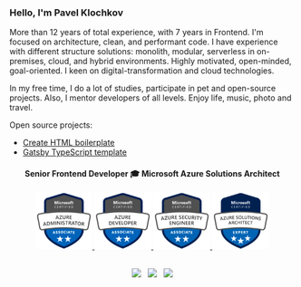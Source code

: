 <h3> Hello, I'm Pavel Klochkov</h3> 
<p>More than 12 years of total experience, with 7 years in Frontend.  I'm focused on architecture, clean, and performant code. I have experience with different structure solutions: monolith, modular, serverless in on-premises, cloud, and hybrid environments. Highly motivated, open-minded, goal-oriented. I keen on digital-transformation and cloud technologies.</p>
<p>In my free time, I do a lot of studies, participate in pet and open-source projects. Also, I mentor developers of all levels. Enjoy life, music, photo and travel.</p>

Open source projects:
- <a href="https://create-html-boilerplate.dev/" target="_blank" rel="noopener norefferer" title="Create HTML boilerplate">Create HTML boilerplate</a>
- <a href="https://github.com/webtime-studio/gatsby-typescript-starter" target="_blank" rel="noopener norefferer" title="Create HTML boilerplate">Gatsby TypeScript template</a>

<div align="center">
    <h4>Senior Frontend Developer 🎓 Microsoft Azure Solutions Architect</h4>
    <div>        
        <a href="https://www.youracclaim.com/badges/835d4d0d-bf05-4703-801c-fd117209af72" target="_blank" rel="noopener noreferrer">
            <img src="https://raw.githubusercontent.com/ckomop0x/ckomop0x/master/azure-administrator-associate-600x600.png" height="100" alt="Pavel Klochkov – Microsoft Azure Administrator"/>
        </a> 
        <a href="https://www.youracclaim.com/earner/earned/badge/835d4d0d-bf05-4703-801c-fd117209af72" target="_blank" rel="noopener noreferrer">
            <img src="https://raw.githubusercontent.com/ckomop0x/ckomop0x/master/azure-developer-associate-600x600.png" height="100"  alt="Pavel Klochkov – Microsoft Azure Developer"/>
        </a>
        <a href="https://www.youracclaim.com/earner/earned/badge/050dc8e2-a291-44f7-955e-e91dcff34d9b" target="_blank" rel="noopener noreferrer">
            <img src="https://raw.githubusercontent.com/ckomop0x/ckomop0x/master/azure-security-engineer-associate-600x600.png" height="100"  alt="Pavel Klochkov – Microsoft Azure Security Engineer"/>
        </a>
        <a href="https://www.youracclaim.com/earner/earned/badge/d030e807-601d-4964-a627-5473cfdd2763" target="_blank" rel="noopener noreferrer">
            <img src="https://raw.githubusercontent.com/ckomop0x/ckomop0x/master/azure-solutions-architect-expert-600x600.png" height="100"  alt="Pavel Klochkov – Microsoft Azure Solutions Architect"/>
        </a>
    </div>
</div>

<br>
<p align="center">
<a href="https://www.linkedin.com/in/ckomop0x/"><img height="30" src="https://raw.githubusercontent.com/tinakuzmenko/tinakuzmenko/master/001-linkedin.svg"></a>&nbsp;&nbsp;
<a href="https://www.instagram.com/ckomop0x/"><img height="30" src="https://raw.githubusercontent.com/tinakuzmenko/tinakuzmenko/master/002-instagram.svg"></a>&nbsp;&nbsp;
<a href="https://www.codewars.com/users/ckomop0x/"><img height="30" src="https://www.codewars.com/users/ckomop0x/badges/micro"></a>
</p>
